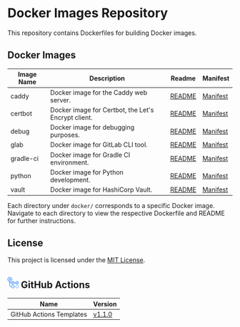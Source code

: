 # Docker Images Repository

This repository contains Dockerfiles for building Docker images.

## Docker Images

| Image Name   | Description                                         | Readme                               | Manifest                                |
|--------------|-----------------------------------------------------|--------------------------------------|-----------------------------------------|
| caddy        | Docker image for the Caddy web server.              | [README](docker/caddy/README.md)     | [Manifest](docker/caddy/Dockerfile)     |
| certbot      | Docker image for Certbot, the Let's Encrypt client. | [README](docker/certbot/README.md)   | [Manifest](docker/certbot/Dockerfile)   |
| debug        | Docker image for debugging purposes.                | [README](docker/debug/README.md)     | [Manifest](docker/debug/Dockerfile)     |
| glab         | Docker image for GitLab CLI tool.                   | [README](docker/glab/README.md)      | [Manifest](docker/glab/Dockerfile)      |
| gradle-ci    | Docker image for Gradle CI environment.             | [README](docker/gradle-ci/README.md) | [Manifest](docker/gradle-ci/Dockerfile) |
| python       | Docker image for Python development.                | [README](docker/python/README.md)    | [Manifest](docker/python/Dockerfile)    |
| vault        | Docker image for HashiCorp Vault.                   | [README](docker/vault/README.md)     | [Manifest](docker/vault/Dockerfile)     |

Each directory under `docker/` corresponds to a specific Docker image. Navigate to each directory to view the respective Dockerfile and README for further instructions.

## License

This project is licensed under the [MIT License](LICENSE).

## <img src="https://github.com/obervinov/_templates/blob/v1.0.5/icons/github-actions.png" width="25" title="github-actions"> GitHub Actions
| Name  | Version |
| ------------------------ | ----------- |
| GitHub Actions Templates | [v1.1.0](https://github.com/obervinov/_templates/tree/v1.1.0) |
